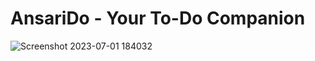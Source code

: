 # AnsariDo - Your To-Do Companion

![Screenshot 2023-07-01 184032](https://github.com/MeFaisalAnsari/AnsariDo/assets/84059960/f7c66aa8-c5fe-4b4a-8065-b138c01c4f7e)
